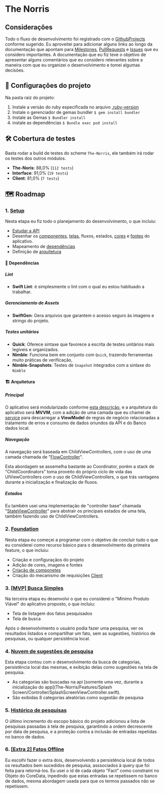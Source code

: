 # The Norris

## Considerações
Todo o fluxo de desenvolvimento foi registrado com o [GithubProjects](https://github.com/ericklborges/The-Norris/projects/1) conforme sugerido.
Eu aproveitei para adicionar alguns links ao longo da documentação que apontam para [Milestones](https://github.com/ericklborges/The-Norris/milestones?state=closed), [PullRequests](https://github.com/ericklborges/The-Norris/pulls?q=is%3Apr+is%3Aclosed) e [Issues](https://github.com/ericklborges/The-Norris/issues?q=is%3Aissue+is%3Aclosed) que eu considero importantes.
A documentação que eu fiz teve o objetivo de apresentar alguns comentários que eu considero relevantes sobre a maneira com que eu organizei o desenvolvimento e tomei algumas decisões.

## 💎 Configurações do projeto
Na pasta raíz do projeto:
1. Instale a versão do ruby especificada no arquivo [.ruby-version](.ruby-version)
2. Instale o gerenciador de gemas bundler  `$ gem install bundler`
3. Instale as Gemas   `$ Bundler install`
4. instale as dependências  `$ Bundle exec pod install` 

## 🛠 Cobertura de testes
Basta rodar a build de testes do scheme `The-Norris`, ele também irá rodar os testes dos outros módulos.
* **The-Noris**: 88,0% (`112 tests`)
* **Interface**: 91,0% (`19 tests`)
* **Client**: 81,0% (`7 tests`)

## 🗺 Roadmap

### 1. [Setup](https://github.com/ericklborges/The-Norris/milestone/1?closed=1)
Nesta etapa eu fiz todo o planejamento do desenvolvimento, o que incluiu:
* [Estudar a API](https://github.com/ericklborges/The-Norris/issues/4)
* Desenhar os [componentes](https://github.com/ericklborges/The-Norris/files/5961759/Componentes.pdf), [telas](https://github.com/ericklborges/The-Norris/files/5961811/Telas.pdf), fluxos, estados, [cores](https://github.com/ericklborges/The-Norris/issues/1#issuecomment-775520694) e [fontes](https://github.com/ericklborges/The-Norris/issues/1#issuecomment-775521087) do aplicativo.
* Mapeamento de [dependências](https://github.com/ericklborges/The-Norris/issues/5)
* Definição de [arquitetura](https://github.com/ericklborges/The-Norris/issues/2)

#### 🧰 Dependências

##### Lint
- **Swift Lint**: é simplesmente o lint com o qual eu estou habituado a trabalhar.

##### Gerenciamento de Assets
- **SwiftGen**: Gera arquivos que garantem o acesso seguro às imagens e strings do projeto.

##### Testes unitários
- **Quick**: Oferece sintaxe que favorece a escrita de testes unitários mais legíveis e organizados.
- **Nimble**: Funciona bem em conjunto com `Quick`, trazendo ferramentas muito práticas de verificação,
- **Nimble-Snapshots**: Testes de `Snapshot` integrados com a sintaxe do `Nimble`

#### 🏗 Arquitetura
##### Principal
O aplicativo será modularizado conforme [esta descrição](https://github.com/ericklborges/The-Norris/issues/2#issuecomment-775514832), e a arquitetura do aplicativo será **MVVM**, com a adição de uma camada que eu chamei de [service](The-Norris/Features/Facts/FactsList/Service/FactsListService.swift) para descarregar a **ViewModel** de regras de negócio relacionadas a tratamento de erros e consumo de dados oriundos da API e do Banco dados local.

##### Navegação
A navegação será baseada em ChildViewControllers, com o uso de uma camada chamada de "[FlowController](The-Norris/Features/Facts/FactsFlowController.swift)".

Esta abordagem se assemelha bastante ao Coordinator, porém a stack de "ChildCoordinators" toma proveito do próprio ciclo de vida das UIViewControllers com o uso de ChildViewControllers, o que trás vantagens durante a inicialização e finalização de fluxos.

##### Estados
Eu também usei uma implementação de "controller base" chamada "[StateViewController](https://github.com/ericklborges/The-Norris/pull/27)" para abstrair os principais estados de uma tela, também fazendo uso de ChildViewControllers.

### 2. [Foundation](https://github.com/ericklborges/The-Norris/milestone/2?closed=1)
Nesta etapa eu começei a programar com o objetivo de concluir tudo o que eu considerei como recurso básico para o desenvolvimento da primeira feature, o que incluiu:
* Criação e configuraçãos do projeto
* Adição de cores, imagens e fontes
* [Criação de componetes](https://github.com/ericklborges/The-Norris/pull/23)
* Criação do mecanismo de requisições [Client](https://github.com/ericklborges/The-Norris/issues/10)

### 3. [[MVP] Busca Simples](https://github.com/ericklborges/The-Norris/milestone/3?closed=1)
Na terceira etapa eu desenvolvi o que eu considerei o "Mínimo Produto Viável" do aplicativo proposto, o que incluiu:
* Tela de listagem dos fatos pesquisados
* Tela de busca

Após o desenvolvimento o usuário podia fazer uma pesquisa, ver os resultados listados e compartilhar um fato, sem as sugestões, histórico de pesquisas, ou qualquer persistência local.

### 4. [Nuvem de sugestões de pesquisa](https://github.com/ericklborges/The-Norris/milestone/4?closed=1)
Esta etapa contou com o desenvolvimento da busca de categorias, persistência local das mesmas, e exibição delas como sugestões na tela de pesquisa.
* As categorias são buscadas na api [somente uma vez, durante a inicialização do app](The-Norris/Features/Splash Screen/Controller/SplashScreenViewController.swift).
* São exibidas 8 categorias aleatórias como sugestão de pesquisa

### 5. [Histórico de pesquisas](https://github.com/ericklborges/The-Norris/milestone/5?closed=1)
O último incremento do escopo básico do projeto adicionou a lista de pesquisas passadas à tela de pesquisa, garantindo a ordem decrescente por data de pesquisa, e a proteção contra a inclusão de entradas repetidas no banco de dados.

### 6. [[Extra 2] Fatos Offline](https://github.com/ericklborges/The-Norris/milestone/6?closed=1)
Eu escolhi fazer o extra dois, desenvolvendo a persistência local de todos os resultados bem sucedidos de pesquisa, asssociados à query que foi feita para retorná-los. Eu usei o id de cada objeto "Fact" como constraint no Objeto do CoreData, inpedindo que estas entradas se repetissem no banco de dados, mesma abordagem usada para que os termos passados não se repetissem.
